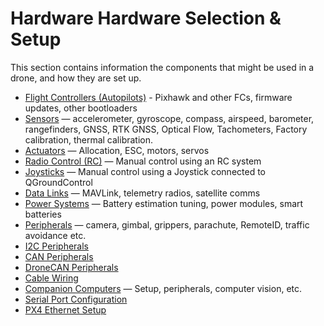 # Hardware Hardware Selection & Setup

This section contains information the components that might be used in a drone, and how they are set up.

- [Flight Controllers (Autopilots)](../flight_controller/index.md) - Pixhawk and other FCs, firmware updates, other bootloaders
- [Sensors](../sensor/index.md) — accelerometer, gyroscope, compass, airspeed, barometer, rangefinders, GNSS, RTK GNSS, Optical Flow, Tachometers, Factory calibration, thermal calibration.
- [Actuators](../actuators/index.md) — Allocation, ESC, motors, servos
- [Radio Control (RC)](../getting_started/rc_transmitter_receiver.md) — Manual control using an RC system
- [Joysticks](../config/joystick.md) — Manual control using a Joystick connected to QGroundControl
- [Data Links](../data_links/index.md) — MAVLink, telemetry radios, satellite comms
- [Power Systems](../power_systems/index.md) — Battery estimation tuning, power modules, smart batteries
- [Peripherals](../peripherals/index.md) — camera, gimbal, grippers, parachute, RemoteID, traffic avoidance etc.
- [I2C Peripherals](../sensor_bus/i2c_general.md)
- [CAN Peripherals](../can/index.md)
- [DroneCAN Peripherals](../dronecan/index.md)
- [Cable Wiring](../assembly/cable_wiring.md)
- [Companion Computers](../companion_computer/index.md) — Setup, peripherals, computer vision, etc.
- [Serial Port Configuration](../peripherals/serial_configuration.md)
- [PX4 Ethernet Setup](../advanced_config/ethernet_setup.md)
